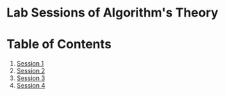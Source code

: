 # Lab Sessions of Algorithm's Theory

# Table of Contents

1. [Session 1](Practica_1/LEEME.md)
2. [Session 2](Practica_2/LEEME.md)
3. [Session 3](Practica_3/LEEME.md)
4. [Session 4](Practica_4/LEEME.md)
